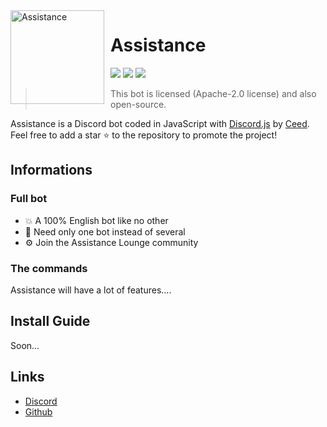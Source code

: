 <img width="150" height="150" align="left" style="float: left; margin: 0 10px 0 0;" alt="Assistance" src="https://media.discordapp.net/attachments/1055420959961661460/1055755646743609455/IMG_1092.png">  

# Assistance 

[![](https://img.shields.io/discord/1044305778288381985.svg?logo=discord&colorB=7289DA)](https://discord.gg/assistance)
[![](https://img.shields.io/badge/discord.js-v14.7.1-blue.svg?logo=npm)](https://discord.js.org/)
[![](https://img.shields.io/badge/nodejs-16.9.0-green.svg)](https://www.nodejs.org)

> This bot is licensed (Apache-2.0 license) and also open-source.

Assistance is a Discord bot coded in JavaScript with [Discord.js](https://discord.js.org) by [Ceed](https://github.com/ceedledev).  
Feel free to add a star ⭐ to the repository to promote the project!
## Informations

### Full bot

* 💥 A 100% English bot like no other
* 🤩 Need only one bot instead of several
* ⚙️ Join the Assistance Lounge community

### The commands

Assistance will have a lot of features....

## Install Guide
Soon...

## Links

*   [Discord](https://discord.gg/assistance)
*   [Github](https://github.com/ceedledev/Assistance-Discord-Bot)
